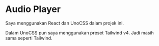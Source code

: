 # Audio Player
Saya menggunakan React dan UnoCSS dalam projek ini.

Dalam UnoCSS pun saya menggunakan preset Tailwind v4. Jadi masih sama seperti Tailwind.
